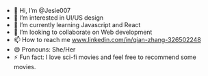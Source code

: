 - 👋 Hi, I’m @Jesie007
- 👀 I’m interested in UI/US design
- 🌱 I’m currently learning Javascript and React
- 💞️ I’m looking to collaborate on Web development
- 📫 How to reach me www.linkedin.com/in/qian-zhang-326502248 
- 😄 Pronouns: She/Her
- ⚡ Fun fact: I love sci-fi movies and feel free to recommend some movies.

<!---
Jesie007/Jesie007 is a ✨ special ✨ repository because its `README.md` (this file) appears on your GitHub profile.
You can click the Preview link to take a look at your changes.
--->
